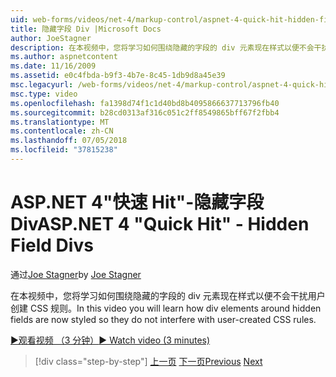 ```yaml
---
uid: web-forms/videos/net-4/markup-control/aspnet-4-quick-hit-hidden-field-divs
title: 隐藏字段 Div |Microsoft Docs
author: JoeStagner
description: 在本视频中，您将学习如何围绕隐藏的字段的 div 元素现在样式以便不会干扰用户创建 CSS 规则。
ms.author: aspnetcontent
ms.date: 11/16/2009
ms.assetid: e0c4fbda-b9f3-4b7e-8c45-1db9d8a45e39
msc.legacyurl: /web-forms/videos/net-4/markup-control/aspnet-4-quick-hit-hidden-field-divs
msc.type: video
ms.openlocfilehash: fa1398d74f1c1d40bd8b4095866637713796fb40
ms.sourcegitcommit: b28cd0313af316c051c2ff8549865bff67f2fbb4
ms.translationtype: MT
ms.contentlocale: zh-CN
ms.lasthandoff: 07/05/2018
ms.locfileid: "37815238"
---
```

<a name="aspnet-4-quick-hit---hidden-field-divs"></a><span data-ttu-id="cba69-103">ASP.NET 4"快速 Hit"-隐藏字段 Div</span><span class="sxs-lookup"><span data-stu-id="cba69-103">ASP.NET 4 "Quick Hit" - Hidden Field Divs</span></span>
====================
<span data-ttu-id="cba69-104">通过[Joe Stagner](https://github.com/JoeStagner)</span><span class="sxs-lookup"><span data-stu-id="cba69-104">by [Joe Stagner](https://github.com/JoeStagner)</span></span>

<span data-ttu-id="cba69-105">在本视频中，您将学习如何围绕隐藏的字段的 div 元素现在样式以便不会干扰用户创建 CSS 规则。</span><span class="sxs-lookup"><span data-stu-id="cba69-105">In this video you will learn how div elements around hidden fields are now styled so they do not interfere with user-created CSS rules.</span></span>

[<span data-ttu-id="cba69-106">&#9654;观看视频 （3 分钟）</span><span class="sxs-lookup"><span data-stu-id="cba69-106">&#9654; Watch video (3 minutes)</span></span>](https://channel9.msdn.com/Blogs/ASP-NET-Site-Videos/aspnet-4-quick-hit-hidden-field-divs)

> [!div class="step-by-step"]
> <span data-ttu-id="cba69-107">[上一页](aspnet-4-quick-hit-tableless-menu-control.md)
> [下一页](aspnet-4-quick-hit-disabled-control-styling.md)</span><span class="sxs-lookup"><span data-stu-id="cba69-107">[Previous](aspnet-4-quick-hit-tableless-menu-control.md)
[Next](aspnet-4-quick-hit-disabled-control-styling.md)</span></span>
